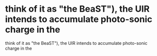 # think of it as "the BeaST"), the UIR intends to accumulate photo-sonic charge in the

think of it as "the BeaST"), the UIR intends to accumulate photo-sonic charge in the